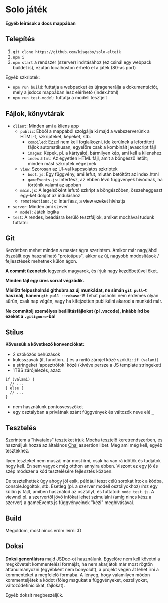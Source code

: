 # Solo játék

**Egyéb leírások a docs mappában**

## Telepítés

1. `git clone https://github.com/kisgabo/solo-elteik`
2. `npm i`
3. `npm start` a rendszer (szerver) indításához (ez csinál egy webpack buildet is), ezután localhoston érhető el a játék (80-as port)

Egyéb szkriptek:

* `npm run build`: futtatja a webpacket és újragenerálja a dokumentációt, mely a jsdocs mappában lesz elérhető (index.html)
* `npm run test-model`: futtatja a modell tesztjeit

## Fájlok, könyvtárak

- `client`: Minden ami a kliens app
  - `public`: Ebből a mappából szolgálja ki majd a webszerverünk a HTML-t, szkripteket, képeket, stb.
    - `compiled`: Ezzel nem kell foglalkozni, ide kerülnek a lefordított fájlok automatikusan, egyelőre csak a kombinált javascript fájl
    - `images`: Képek, pl. a kártyáké, bármilyen kép, ami kell a klienshez
    - `index.html`: Az egyetlen HTML fájl, amit a böngésző letölt; minden mást szkriptek végeznek
  - `view`: Szorosan az UI-val kapcsolatos szkriptek
    - `boot.js`: Egy függvény, ami lefut, miután betöltött az index.html
    - `gameEvents.js`: Interfész, az ebben lévő függvények hívódnak, ha történik valami az appban
  - `main.js`: A legelsőként lefutó szkript a böngészőben, összeheggeszt egy-két dolgot az induláshoz
  - `remoteActions.js`: Interfész, a view ezeket hívhatja
- `server`: Minden ami szever
  - `model`: Játék logika
- `test`: A rendes, beadásra kerülő tesztfájlok, amiket mochával tudunk futtatni

## Git

Kezdetben mehet minden a master ágra szerintem. Amikor már nagyjából öszeállt egy használható "prototípus", akkor az új, nagyobb módosítások / fejlesztések mehetnek külön ágon.

**A commit üzenetek** legyenek magyarok, és írjuk nagy kezdőbetűvel őket.

**Minden fájl egy üres sorral végződik.**

**Mielőtt felpusholnád githubra az új munkádat, ne simán `git pull`-t használj, hanem `git pull --rebase`-t!** Tehát pusholni nem érdemes olyan sűrűn, csak nap végén, vagy ha kifejzetten publikálni akarod a munkád már.

**Ne commitolj személyes beállításfájlokat (pl .vscode), inkább írd be ezeket a `.gitignore`-ba!**

## Stílus

**Kövessük a következő konvenciókat:**
- 2 szóközös behúzások
- kulcsszavak (if, function...) és a nyitó zárójel közé szóköz: `if (valami)`
- a stringeket 'aposztrófok' közé (kivéve persze a JS template stringeket)
- 1TBS zárójelezés, azaz:
```
if (valami) {
  // ...
} else {
  // ...
}
```
- nem használunk pontosvesszőket
- egy osztályban a privátnak szánt függvények és változók neve elé `_`

## Tesztelés

Szerintem a "hivatalos" teszteket írjuk [Mocha](https://mochajs.org/) tesztelő keretrendszerben, és használjuk hozzá az általános [Chai](http://chaijs.com/) assertion libet. Meg ami még kell, egyéb tesztekhez.

Ilyen teszteket nem muszáj már most írni, csak ha van rá időtök és tudjátok hogy kell. Én sem vagyok még otthon annyira ebben. Viszont ez egy jó és szép módszer a kód tesztelésére fejlesztés közben.

De tesztelhettek úgy ahogy jól esik, például teszt célú sorokat írtok a kódba, console.logoltok, stb. Esetleg (pl. a szerver modell osztályokhoz) írsz egy külön js fájlt, amiben használod az osztályt, és futtatod: `node test.js`. A viewnél pl. a szervertől jövő infókat lehet szimulálni (amíg nincs kész a szerver) a gameEvents.js függvényeinek "kézi" meghívásával.

## Build

Megoldom, most nincs erőm leírni :D

## Doksi

**Doksi generálásra** majd [JSDoc](http://usejsdoc.org/)-ot használunk. Egyelőre nem kell követni a megkövetelt kommentelési formáját, ha nem akarjátok már most rögtön áttanulmányozni (egyébként nem bonyolult), a projekt végén át lehet írni a kommenteket a megfelelő formába. A lényeg, hogy valamilyen módon kommenteljétek a kódot (főleg magukat a függvényeket, osztályokat, változódefiníciókat, fájlokat).

Egyéb doksit megbeszéljük.
